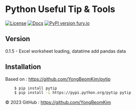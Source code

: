 # Python Useful Tip & Tools

[![License](http://img.shields.io/badge/license-MIT-brightgreen.svg?style=flat)](LICENSE)
[![Docs](https://img.shields.io/badge/docs-stable-blue.svg)](https://domschl.github.io/ml-indie-tools/index.html)
[![PyPI version fury.io](https://badge.fury.io/py/ml-indie-tools.svg)](https://pypi.python.org/pypi/ml-indie-tools/)


## Version
0.1.5 - Excel worksheet loading, datatime add pandas data

## Installation
Based on : https://github.com/YongBeomKim/pytip
```bash
	$ pip install pytip
	$ pip install -i https://pypi.python.org/pytip pytip
```

© 2023 GitHub : https://github.com/YongBeomKim
